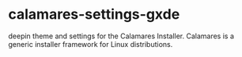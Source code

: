 # calamares-settings-gxde

deepin theme and settings for the Calamares Installer. Calamares is a generic installer framework for Linux distributions.
